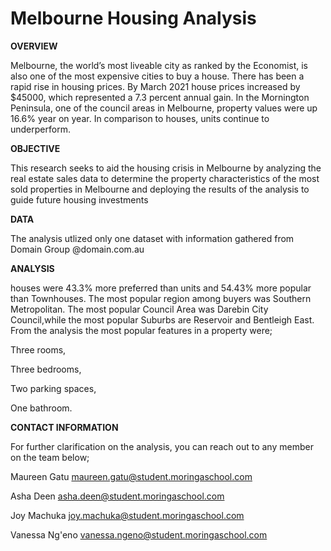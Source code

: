 # **Melbourne Housing Analysis**

**OVERVIEW**

Melbourne, the world’s most liveable city as ranked by the Economist, is also one of the most expensive cities to buy a house. There has been a rapid rise in housing prices.  By March 2021 house prices increased by $45000, which represented a 7.3 percent annual gain. In the Mornington Peninsula, one of the council areas in Melbourne, property values were up 16.6% year on year. In comparison to houses, units continue to underperform.


**OBJECTIVE**

This research seeks to aid the housing crisis in Melbourne by analyzing the real estate sales data to determine the property characteristics of the most sold properties in Melbourne and deploying the results of the analysis to guide future housing investments


**DATA**

The analysis utlized only one dataset with information gathered from Domain Group @domain.com.au

**ANALYSIS**

houses were 43.3% more preferred than units and 54.43% more popular than Townhouses.
The most popular region among buyers was Southern Metropolitan.
The most popular Council Area was Darebin City Council,while the most popular Suburbs are Reservoir and Bentleigh East.
From the analysis the most popular features in a property were;

Three rooms,

Three bedrooms,

Two parking spaces,

One bathroom.




**CONTACT INFORMATION**

For further clarification on the analysis, you can reach out to any member on the team below;

Maureen Gatu    maureen.gatu@student.moringaschool.com

Asha Deen       asha.deen@student.moringaschool.com

Joy Machuka     joy.machuka@student.moringaschool.com

Vanessa Ng'eno  vanessa.ngeno@student.moringaschool.com
